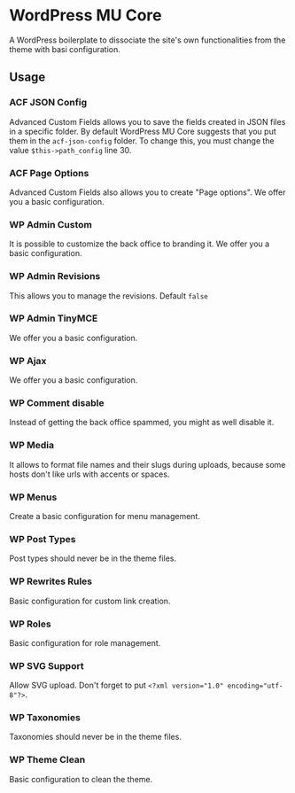# WordPress MU Core

A WordPress boilerplate to dissociate the site's own functionalities from the theme with basi configuration.

## Usage

### ACF JSON Config

Advanced Custom Fields allows you to save the fields created in JSON files in a specific folder. By default WordPress MU Core suggests that you put them in the `acf-json-config` folder. To change this, you must change the value `$this->path_config` line 30.

### ACF Page Options

Advanced Custom Fields also allows you to create "Page options". We offer you a basic configuration.

### WP Admin Custom

It is possible to customize the back office to branding it. We offer you a basic configuration.

### WP Admin Revisions

This allows you to manage the revisions.
Default `false`

### WP Admin TinyMCE

We offer you a basic configuration.

### WP Ajax

We offer you a basic configuration.

### WP Comment disable

Instead of getting the back office spammed, you might as well disable it.

### WP Media

It allows to format file names and their slugs during uploads, because some hosts don't like urls with accents or spaces.

### WP Menus

Create a basic configuration for menu management.

### WP Post Types

Post types should never be in the theme files.

### WP Rewrites Rules

Basic configuration for custom link creation.

### WP Roles

Basic configuration for role management.

### WP SVG Support

Allow SVG upload. Don't forget to put `<?xml version="1.0" encoding="utf-8"?>`.

### WP Taxonomies

Taxonomies should never be in the theme files.

### WP Theme Clean

Basic configuration to clean the theme.
